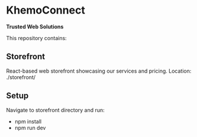 # KhemoConnect

**Trusted Web Solutions**

This repository contains:

## Storefront
React-based web storefront showcasing our services and pricing.
Location: ./storefront/

## Setup
Navigate to storefront directory and run:
- npm install
- npm run dev

